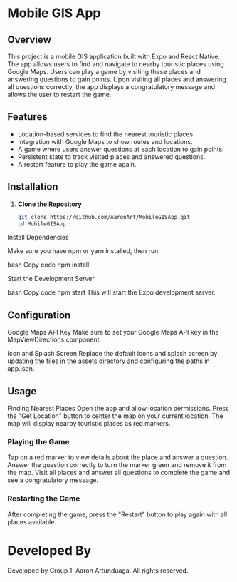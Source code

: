 # Mobile GIS App

## Overview

This project is a mobile GIS application built with Expo and React Native. The app allows users to find and navigate to nearby touristic places using Google Maps. Users can play a game by visiting these places and answering questions to gain points. Upon visiting all places and answering all questions correctly, the app displays a congratulatory message and allows the user to restart the game.

## Features

- Location-based services to find the nearest touristic places.
- Integration with Google Maps to show routes and locations.
- A game where users answer questions at each location to gain points.
- Persistent state to track visited places and answered questions.
- A restart feature to play the game again.

## Installation

1. **Clone the Repository**

   ```bash
   git clone https://github.com/AaronArt/MobileGISApp.git
   cd MobileGISApp
   
Install Dependencies

Make sure you have npm or yarn installed, then run:

bash
Copy code
npm install

Start the Development Server

bash
Copy code
npm start
This will start the Expo development server.

## Configuration
Google Maps API Key
Make sure to set your Google Maps API key in the MapViewDirections component.

Icon and Splash Screen
Replace the default icons and splash screen by updating the files in the assets directory and configuring the paths in app.json.

## Usage
Finding Nearest Places
Open the app and allow location permissions.
Press the "Get Location" button to center the map on your current location.
The map will display nearby touristic places as red markers.
### Playing the Game
Tap on a red marker to view details about the place and answer a question.
Answer the question correctly to turn the marker green and remove it from the map.
Visit all places and answer all questions to complete the game and see a congratulatory message.
### Restarting the Game
After completing the game, press the "Restart" button to play again with all places available.


# Developed By
Developed by Group 1: Aaron Artunduaga. All rights reserved.
